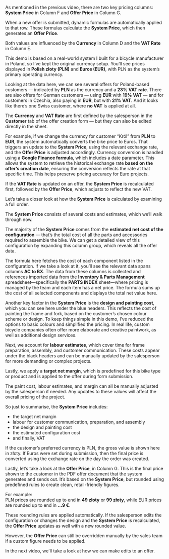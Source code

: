 As mentioned in the previous video, there are two key pricing columns: **System Price** in Column F and **Offer Price** in Column G.

When a new offer is submitted, dynamic formulas are automatically applied to that row. These formulas calculate the **System Price**, which then generates an **Offer Price**.

Both values are influenced by the **Currency** in Column D and the **VAT Rate** in Column E.

This demo is based on a real-world system I built for a bicycle manufacturer in Poland, so I’ve kept the original currency setup. You’ll see prices displayed in **Polish złoty (PLN)** and **Euros (EUR)**, with PLN as the system’s primary operating currency.

Looking at the data here, we can see several offers for Poland-based customers — indicated by **PLN** as the currency and a **23% VAT rate**. There are also offers for German customers — using **EUR** with **19% VAT** — and for customers in Czechia, also paying in **EUR**, but with **21% VAT**. And it looks like there’s one Swiss customer, where **no VAT** is applied at all.

The **Currency** and **VAT Rate** are first defined by the salesperson in the **Customer** tab of the offer creation form — but they can also be edited directly in the sheet.

For example, if we change the currency for customer “Król” from **PLN** to **EUR**, the system automatically converts the bike price to Euros. That triggers an update to the **System Price**, using the relevant exchange rate, and the **Offer Price** is adjusted accordingly.
Currency conversion is handled using a **Google Finance formula**, which includes a date parameter. This allows the system to retrieve the historical exchange rate **based on the offer’s creation date**, ensuring the conversion reflects the rate at that specific time. This helps preserve pricing accuracy for Euro projects.

If the **VAT Rate** is updated on an offer, the **System Price** is recalculated first, followed by the **Offer Price**, which adjusts to reflect the new VAT.

Let’s take a closer look at how the **System Price** is calculated by examining a full order.

The **System Price** consists of several costs and estimates, which we’ll walk through now.

The majority of the **System Price** comes from the **estimated net cost of the configuration** — that’s the total cost of all the parts and accessories required to assemble the bike. We can get a detailed view of this configuration by expanding this column group, which reveals all the offer data.

The formula here fetches the cost of each component listed in the configuration. If we take a look at it, you’ll see the relevant data spans columns **AC to BX**. The data from these columns is collected and references imported data from the **Inventory & Parts Management** spreadsheet—specifically the **PARTS INDEX** sheet—where pricing is managed by the team and each item has a net price. The formula sums up the cost of all selected components and displays the total net value here.

Another key factor in the **System Price** is the **design and painting cost**, which you can see here under the blue headers. This reflects the cost of painting the frame and fork, based on the customer’s chosen colour scheme or design. To keep things simple in this demo, I’ve reduced the options to basic colours and simplified the pricing. In real life, custom bicycle companies often offer more elaborate and creative paintwork, as well as additional design services.

Next, we account for **labour estimates**, which cover time for frame preparation, assembly, and customer communication. These costs appear under the black headers and can be manually updated by the salesperson for more demanding or complex projects.

Lastly, we apply a **target net margin**, which is predefined for this bike type or product and is applied to the offer during form submission.

The paint cost, labour estimates, and margin can all be manually adjusted by the salesperson if needed. Any updates to these values will affect the overall pricing of the project.

So just to summarise, the **System Price** includes:

- the target net margin
- labour for customer communication, preparation, and assembly
- the design and painting cost
- the estimated configuration cost
- and finally, VAT

If the customer’s preferred currency is PLN, the gross value is shown here in złoty. If Euros were set during submission, then the final price is converted using the exchange rate on the day the order was created.

Lastly, let’s take a look at the **Offer Price**, in Column G. This is the final price shown to the customer in the PDF offer document that the system generates and sends out. It’s based on the **System Price**, but rounded using predefined rules to create clean, retail-friendly figures.

For example:  
PLN prices are rounded up to end in **49 złoty** or **99 złoty**, while EUR prices are rounded up to end in **...9 €**.

These rounding rules are applied automatically. If the salesperson edits the configuration or changes the design and the **System Price** is recalculated, the **Offer Price** updates as well with a new rounded value.

However, the **Offer Price** can still be overridden manually by the sales team if a custom figure needs to be applied.

In the next video, we'll take a look at how we can make edits to an offer.
